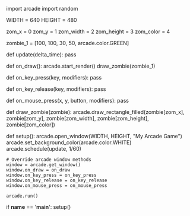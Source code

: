 import arcade
import random


WIDTH = 640
HEIGHT = 480


zom_x = 0
zom_y = 1
zom_width = 2
zom_height = 3
zom_color = 4

zombie_1 = [100, 100, 30, 50, arcade.color.GREEN]

def update(delta_time):
    pass






def on_draw():
    arcade.start_render()
    draw_zombie(zombie_1)




def on_key_press(key, modifiers):
    pass



def on_key_release(key, modifiers):
    pass


def on_mouse_press(x, y, button, modifiers):
    pass

def draw_zombie(zombie):
    arcade.draw_rectangle_filled(zombie[zom_x],
                                 zombie[zom_y],
                                 zombie[zom_width],
                                 zombie[zom_height],
                                 zombie[zom_color])


def setup():
    arcade.open_window(WIDTH, HEIGHT, "My Arcade Game")
    arcade.set_background_color(arcade.color.WHITE)
    arcade.schedule(update, 1/60)

    # Override arcade window methods
    window = arcade.get_window()
    window.on_draw = on_draw
    window.on_key_press = on_key_press
    window.on_key_release = on_key_release
    window.on_mouse_press = on_mouse_press

    arcade.run()








if __name__ == '__main__':
    setup()
